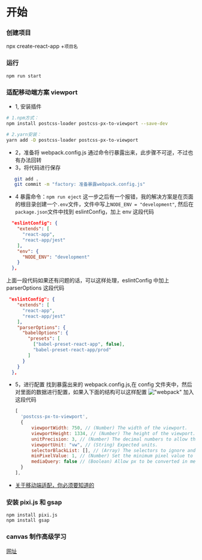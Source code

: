 # 开始

### 创建项目

npx create-react-app +`项目名`

### 运行

```
npm run start
```

### 适配移动端方案 viewport

- 1, 安装插件

```bash
# 1.npm方式：
npm install postcss-loader postcss-px-to-viewport --save-dev

# 2.yarn安装：
yarn add -D postcss-loader postcss-px-to-viewport

```

- 2，准备将 webpack.config.js 通过命令行暴露出来，此步骤不可逆，不过也有办法回转
- 3，将代码进行保存

```bash
   git add .
   git commit -m "factory: 准备暴露webpack.config.js"
```

- 4 暴露命令：`npm run eject`
  这一步之后有一个报错，我的解决方案是在页面的根目录创建一个`.env`文件，文件中写上`NODE_ENV = "development"`,
  然后在`package.json`文件中找到 eslintConfig，加上 env 这段代码

```json
  "eslintConfig": {
    "extends": [
      "react-app",
      "react-app/jest"
    ],
    "env": {
      "NODE_ENV": "development"
    }
  },
```

上面一段代码如果还有问题的话，可以这样处理，eslintConfig 中加上 parserOptions 这段代码

```json
 "eslintConfig": {
    "extends": [
      "react-app",
      "react-app/jest"
    ],
    "parserOptions": {
      "babelOptions": {
        "presets": [
          ["babel-preset-react-app", false],
          "babel-preset-react-app/prod"
        ]
      }
    }
  },
```

- 5，进行配置
  找到暴露出来的 webpack.config.js,在 config 文件夹中，然后对里面的数据进行配置，如果入下面的结构可以这样配置
  !["webpack"](https://cdn.staticaly.com/gh/creatliukun/picx@master/images/webpack1.7cwxzwv48o40.jpg "webpack")
  加入这段代码
  ```js
  [
    'postcss-px-to-viewport',
    {
        viewportWidth: 750, // (Number) The width of the viewport.
        viewportHeight: 1334, // (Number) The height of the viewport. -- 一般不需要配置
        unitPrecision: 3, // (Number) The decimal numbers to allow the REM units to grow to.
        viewportUnit: "vw", // (String) Expected units.
        selectorBlackList: [], // (Array) The selectors to ignore and leave as px.
        minPixelValue: 1, // (Number) Set the minimum pixel value to replace.
        mediaQuery: false // (Boolean) Allow px to be converted in media queries.
    }
  ],
  ```

* [关于移动端适配，你必须要知道的](https://juejin.cn/post/6844903845617729549#heading-28)

### 安装 pixi.js 和 gsap

```
npm install pixi.js
npm install gsap

```

### canvas 制作高级学习

[网址](https://joshondesign.com/p/books/canvasdeepdive/chapter04.html)
